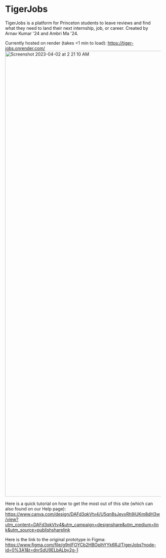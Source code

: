 # TigerJobs
TigerJobs is a platform for Princeton students to leave reviews and find what they need to land their next internship, job, or career. Created by Arnav Kumar '24 and Ambri Ma '24.

Currently hosted on render (takes <1 min to load): https://tiger-jobs.onrender.com/
<img width="1439" alt="Screenshot 2023-04-02 at 2 21 10 AM" src="https://user-images.githubusercontent.com/113531685/229335973-da55ad2c-a612-4701-853f-a1e9ba63624b.png">


Here is a quick tutorial on how to get the most out of this site (which can also found on our Help page): https://www.canva.com/design/DAFd3qkVtv4/U5qn8sJevxRh9iUKm8dH3w/view?utm_content=DAFd3qkVtv4&utm_campaign=designshare&utm_medium=link&utm_source=publishsharelink

Here is the link to the original prototype in Figma: https://www.figma.com/file/g9nIFOYCb2HBOplhYYk6RJ/TigerJobs?node-id=0%3A1&t=dnrSdU9ELbALby2g-1


